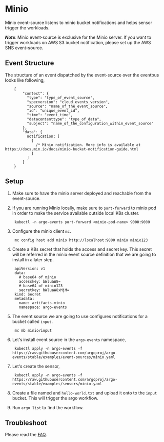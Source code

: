 # Minio

Minio event-source listens to minio bucket notifications and helps sensor trigger the workloads.

**_Note_**: Minio event-source is exclusive for the Minio server. If you want to trigger workloads on AWS S3 bucket notification,
please set up the AWS SNS event-source.

## Event Structure
The structure of an event dispatched by the event-source over the eventbus looks like following,

        {
            "context": {
              "type": "type_of_event_source",
              "specversion": "cloud_events_version",
              "source": "name_of_the_event_source",
              "id": "unique_event_id",
              "time": "event_time",
              "datacontenttype": "type_of_data",
              "subject": "name_of_the_configuration_within_event_source"
            },
            "data": {
              notification: [
                {
                  /* Minio notification. More info is available at https://docs.min.io/docs/minio-bucket-notification-guide.html
                }
              ]
            }
        }

## Setup

1. Make sure to have the minio server deployed and reachable from the event-source.

1. If you are running Minio locally, make sure to `port-forward` to minio pod in order to make the service available outside local K8s cluster.

        kubectl -n argo-events port-forward <minio-pod-name> 9000:9000 

1. Configure the minio client `mc`.

        mc config host add minio http://localhost:9000 minio minio123

1. Create a K8s secret that holds the access and secret key. This secret will be referred in the minio event source definition that we are going to install in a later step.

        apiVersion: v1
        data:
          # base64 of minio
          accesskey: bWluaW8=
          # base64 of minio123
          secretkey: bWluaW8xMjM=
        kind: Secret
        metadata:
          name: artifacts-minio
          namespace: argo-events

1. The event source we are going to use configures notifications for a bucket called `input`. 

        mc mb minio/input

1. Let's install event source in the `argo-events` namespace,

        kubectl apply -n argo-events -f https://raw.githubusercontent.com/argoproj/argo-events/stable/examples/event-sources/minio.yaml

1. Let's create the sensor,
   
        kubectl apply -n argo-events -f https://raw.githubusercontent.com/argoproj/argo-events/stable/examples/sensors/minio.yaml   

1. Create a file named and `hello-world.txt` and upload it onto to the `input` bucket. This will trigger the argo workflow.

1. Run `argo list` to find the workflow.

## Troubleshoot
Please read the [FAQ](https://argoproj.github.io/argo-events/FAQ/).
